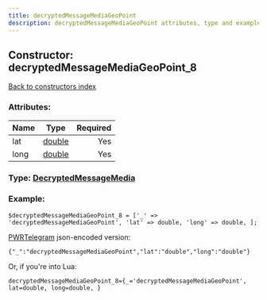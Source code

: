 ```yaml
---
title: decryptedMessageMediaGeoPoint
description: decryptedMessageMediaGeoPoint attributes, type and example
---
```

## Constructor: decryptedMessageMediaGeoPoint\_8  
[Back to constructors index](index.md)



### Attributes:

| Name     |    Type       | Required |
|----------|:-------------:|---------:|
|lat|[double](../types/double.md) | Yes|
|long|[double](../types/double.md) | Yes|



### Type: [DecryptedMessageMedia](../types/DecryptedMessageMedia.md)


### Example:

```
$decryptedMessageMediaGeoPoint_8 = ['_' => 'decryptedMessageMediaGeoPoint', 'lat' => double, 'long' => double, ];
```  

[PWRTelegram](https://pwrtelegram.xyz) json-encoded version:

```
{"_":"decryptedMessageMediaGeoPoint","lat":"double","long":"double"}
```


Or, if you're into Lua:  


```
decryptedMessageMediaGeoPoint_8={_='decryptedMessageMediaGeoPoint', lat=double, long=double, }

```


